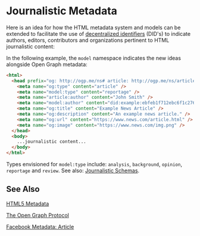 # Journalistic Metadata

Here is an idea for how the HTML metadata system and models can be extended to facilitate the use of [decentralized identifiers](https://github.com/WebOfTrustInfo/rebooting-the-web-of-trust-fall2017/blob/master/topics-and-advance-readings/did-primer.md) (DID's) to indicate authors, editors, contributors and organizations pertinent to HTML journalistic content:

In the following example, the `model` namespace indicates the new ideas alongside Open Graph metadata:
```html
<html>
  <head prefix="og: http://ogp.me/ns# article: http://ogp.me/ns/article# model: http://example.com#">
    <meta name="og:type" content="article" />
    <meta name="model:type" content="reportage" />
    <meta name="article:author" content="John Smith" />
    <meta name="model:author" content="did:example:ebfeb1f712ebc6f1c276e12ec21" />
    <meta name="og:title" content="Example News Article" />
    <meta name="og:description" content="An example news article." />
    <meta name="og:url" content="https://www.news.com/article.html" />
    <meta name="og:image" content="https://www.news.com/img.png" />
  </head>
  <body>
    ...journalistic content...
  </body>
</html>
```

Types envisioned for `model:type` include: `analysis`, `background`, `opinion`, `reportage` and `review`. See also: [Journalistic Schemas](journalistic-schemas.md).

## See Also
[HTML5 Metadata](https://www.w3.org/TR/html5/document-metadata.html)

[The Open Graph Protocol](http://ogp.me/)

[Facebook Metadata: Article](https://developers.facebook.com/docs/reference/opengraph/object-type/article/)
